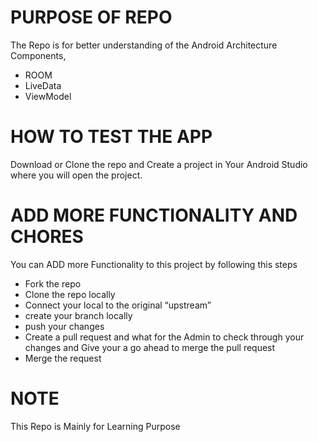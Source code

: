 # PURPOSE OF REPO

The Repo is for better understanding of the Android Architecture Components, 
* ROOM
* LiveData
* ViewModel

# HOW TO TEST THE APP
Download or Clone the repo and Create a project in Your Android Studio where you will open the project. 

# ADD MORE FUNCTIONALITY AND CHORES

You can ADD more Functionality to this project by following this steps
* Fork the repo
* Clone the repo locally
* Connect your local to the original “upstream” 
* create your branch locally
* push your changes
* Create a pull request and what for the Admin to check through your changes and Give your a go ahead to merge the pull request
* Merge the request

# NOTE
This Repo is Mainly for Learning Purpose 



